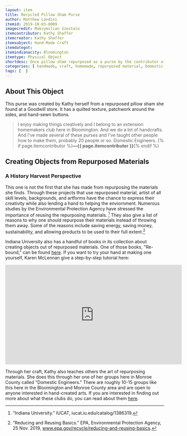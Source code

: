 ```yaml
---
layout: item
title: Recycled Pillow Sham Purse
author: Matthew Landini
itemid: 2019-10-03-0009
imagecredit: Maksymilian Szostalo
itemcontributor: Kathy Shaffer
itemcreator: Kathy Shaffer
itemsubject: Hand-Made Craft
itemdategot: 
itemindianacity: Bloomington
itemtype: Physical Object
shortdesc: Once pillow sham repurposed as a purse by the contributor of the object.
categories: [ handmade, craft, homemade, repurposed material, Domestic Engineers ]
tags: [  ]
---
```

## About This Object

This purse was created by Kathy herself from a repurposed pillow sham she found at a Goodwill store. It has a quilted texture, patchwork around the sides, and hand-sewn buttons.

>I enjoy making things creatively and I belong to an extension homemakers club here in Bloomington. And we do a lot of handcrafts. And I've made several of these purses and I've taught other people how to make them, probably 20 people or so. Domestic Engineers. {% if page.itemcontributor %}**—{{ page.itemcontributor }}**{% endif %}

## Creating Objects from Repurposed Materials
### A History Harvest Perspective

This one is not the first that she has made from repurposing the materials she finds. Through these projects that use repurposed material, artist of all skill levels, backgrounds, and artforms have the chance to express their creativity while also lending a hand to helping the enviornment. Numerous studies by the Environmental Protection Agency have stressed the importance of reusing the repurposing materials. [^1] They also give a list of reasons to why one should repurpose their materials instead of throwing them away. Some of the reasons include saving energy, saving money, sustainability, and allowing products to be used to their full extent.[^2] 

Indiana University also has a handful of books in its collection about creating objects out of repurposed materials. One of those books, "Re-bound," can be found [here](https://iucat.iu.edu/catalog/9094228). If you want to try your hand at making one yourself, Karen McLennan give a step-by-step tutorial here:
<iframe width="560" height="315" src="https://www.youtube.com/embed/nUnYUFs_KYY" frameborder="0" allow="accelerometer; autoplay; encrypted-media; gyroscope; picture-in-picture" allowfullscreen></iframe>


Through her craft, Kathy also teaches others the art of repurposing materials. She does this through her one of her groups here in Monroe County called "Domestic Engineers." There are roughly 10-15 groups like this here in the Bloomington and Monroe County area and are open to anyone interested in hand-created arts. If you are interested in finding out more about what these clubs do, you can read about them [here](https://www.hoosiertimes.com/herald_times_online/life/at_home/mceha-clubs-share-their-passion-for-the-home/article_89aef3a6-35f9-5d8b-a662-b05eccf305c7.html). 


[^1]: “Indiana University.” IUCAT, iucat.iu.edu/catalog/1386319.
[^2]: “Reducing and Reusing Basics.” EPA, Environmental Protection Agency, 25 Nov. 2019, www.epa.gov/recycle/reducing-and-reusing-basics.

